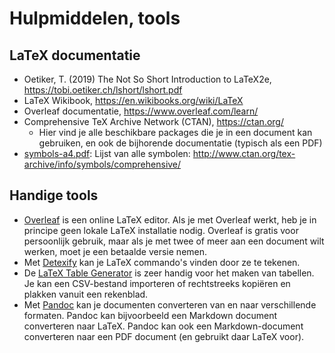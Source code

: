 # Hulpmiddelen, tools

## LaTeX documentatie

- Oetiker, T. (2019) The Not So Short Introduction to LaTeX2e, <https://tobi.oetiker.ch/lshort/lshort.pdf>
- LaTeX Wikibook, <https://en.wikibooks.org/wiki/LaTeX>
- Overleaf documentatie, <https://www.overleaf.com/learn/>
- Comprehensive TeX Archive Network (CTAN), <https://ctan.org/>
    - Hier vind je alle beschikbare packages die je in een document kan gebruiken, en ook de bijhorende documentatie (typisch als een PDF)
- [symbols-a4.pdf](https://mirrors.evoluso.com/CTAN/info/symbols/comprehensive/symbols-a4.pdf): Lijst van alle symbolen: <http://www.ctan.org/tex-archive/info/symbols/comprehensive/>

## Handige tools

- [Overleaf](https://www.overleaf.com/) is een online LaTeX editor. Als je met Overleaf werkt, heb je in principe geen lokale LaTeX installatie nodig. Overleaf is gratis voor persoonlijk gebruik, maar als je met twee of meer aan een document wilt werken, moet je een betaalde versie nemen.
- Met [Detexify](https://detexify.kirelabs.org/classify.html) kan je LaTeX commando's vinden door ze te tekenen.
- De [LaTeX Table Generator](https://www.tablesgenerator.com/latex_tables) is zeer handig voor het maken van tabellen. Je kan een CSV-bestand importeren of rechtstreeks kopiëren en plakken vanuit een rekenblad.
- Met [Pandoc](https://pandoc.org/) kan je documenten converteren van en naar verschillende formaten. Pandoc kan bijvoorbeeld een Markdown document converteren naar LaTeX. Pandoc kan ook een Markdown-document converteren naar een PDF document (en gebruikt daar LaTeX voor).
